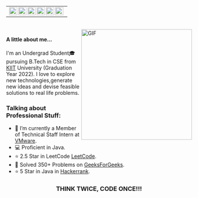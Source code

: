 <table>
    <tr>
    <td  align="center">
        <a href="https://www.linkedin.com/in/deeksha-chaudhari-758265168/">
        <img align="left" alt="Deeksha | LinkdeIN" width="22px" src="https://cdn.imgbin.com/7/2/20/imgbin-linkedin-cuUL2VG2VGgyy8qC4LY4LWxvy.jpg" />
        </a>
        <a href="https://www.instagram.com/keeshu14">
        <img align="left" alt="Deeksha | Instagram" width="22px" height="22px" src="http://assets.stickpng.com/images/580b57fcd9996e24bc43c521.png" />
        </a>
        <a href="https://auth.geeksforgeeks.org/user/deekshachaudhari/practice/">
        <img align="left" alt="Deeksha | GeeksForGeeks" width="22px" src="https://media.geeksforgeeks.org/wp-content/cdn-uploads/20190710102234/download3.png" />
        </a>
        <a href="https://www.hackerrank.com/Keeshu14">
        <img align="left" alt="Deeksha | Hackerrank" width="22px" src=https://1.bp.blogspot.com/-ULT9oDhqr24/XJYCrttOEpI/AAAAAAAAJYE/inXHXlzblBI3SbcGpiUj4TMNj-E8uPlaQCK4BGAYYCw/s1600/logo%2Bhackerrank%2Bicon.png" />
        </a>
        </a>
        <a href="https://www.codechef.com/users/keesh">
        <img align="left" alt="Deeksha | CodeChef" width="22px" src="https://i.pinimg.com/originals/c5/d9/fc/c5d9fc1e18bcf039f464c2ab6cfb3eb6.jpg" />
        </a>
         <a href="https://leetcode.com/keeshu14/">
        <img align="left" alt="Deeksha | LeetCode" width="22px" src="https://upload.wikimedia.org/wikipedia/commons/1/19/LeetCode_logo_black.png" />
        </a>
    </td>
    <tr>
</table>
<br>

<img align="right" alt="GIF" src="https://i.pinimg.com/originals/e4/26/70/e426702edf874b181aced1e2fa5c6cde.gif" height=300 width=300/>

#### A little about me...  
I'm an Undergrad Student🎓 pursuing B.Tech in CSE from  [KIIT](https://kiit.ac.in/) University (Graduation Year 2022). I love to explore new technologies,generate new ideas and devise feasible solutions to real life problems.

### Talking about Professional Stuff:

- 🌱 I’m currently a Member of Technical Staff Intern at [VMware](https://www.vmware.com/in.html).
- 💻 Proficient in Java.
- ⭐ 2.5 Star in LeetCode [LeetCode](https://leetcode.com/keeshu14/).
- 🥅 Solved 350+ Problems on [GeeksForGeeks](https://auth.geeksforgeeks.org/user/deekshachaudhari/practice/).
- ⭐ 5 Star in Java in [Hackerrank](https://www.hackerrank.com/Keeshu14).


<div align="center">

### THINK TWICE, CODE ONCE!!!

</div>
